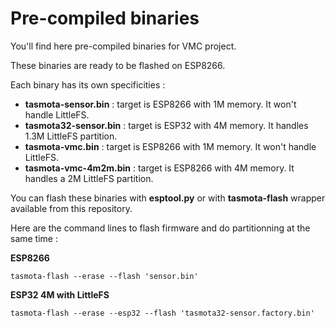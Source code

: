 Pre-compiled binaries
===============

You'll find here pre-compiled binaries for VMC project.

These binaries are ready to be flashed on ESP8266.

Each binary has its own specificities :
  * **tasmota-sensor.bin** : target is ESP8266 with 1M memory. It won't handle LittleFS.
  * **tasmota32-sensor.bin** : target is ESP32 with 4M memory. It handles 1.3M LittleFS partition.
  * **tasmota-vmc.bin** : target is ESP8266 with 1M memory. It won't handle LittleFS.
  * **tasmota-vmc-4m2m.bin** : target is ESP8266 with 4M memory. It handles a 2M LittleFS partition.

You can flash these binaries with **esptool.py** or with **tasmota-flash** wrapper available from this repository.

Here are the command lines to flash firmware and do partitionning at the same time :

**ESP8266**

    tasmota-flash --erase --flash 'sensor.bin'
   
**ESP32 4M with LittleFS**

    tasmota-flash --erase --esp32 --flash 'tasmota32-sensor.factory.bin'
